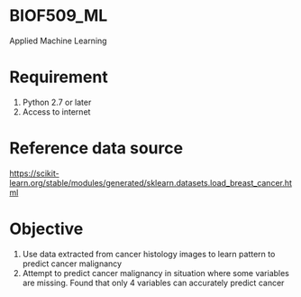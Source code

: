 # BIOF509_ML
Applied Machine Learning



# Requirement
1. Python 2.7 or later
2. Access to internet

# Reference data source
https://scikit-learn.org/stable/modules/generated/sklearn.datasets.load_breast_cancer.html

# Objective
1. Use data extracted from cancer histology images to learn pattern to predict cancer malignancy 
2. Attempt to predict cancer malignancy in situation where some variables are missing. Found that only 4 variables can accurately predict cancer


